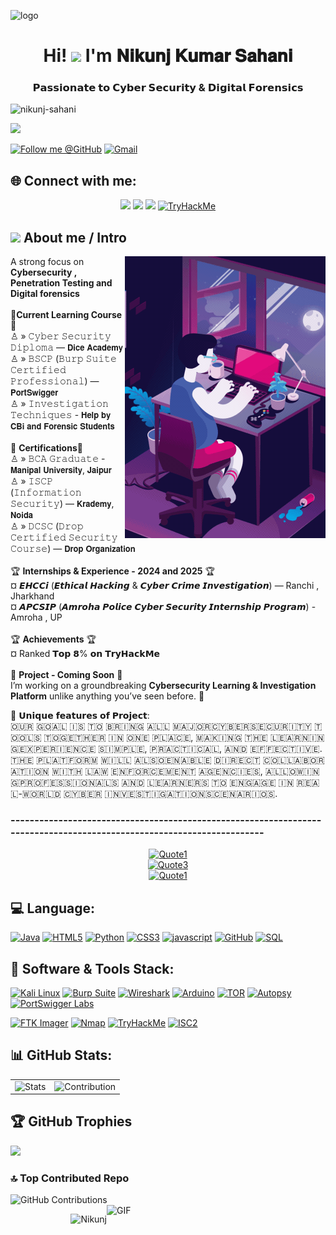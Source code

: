 ![logo](https://user-images.githubusercontent.com/95478989/198955082-6e78ebb5-e1e4-49f9-8d32-6e5af3984dcd.gif)
  <h1 align="center">Hi! <img src="https://media.giphy.com/media/hvRJCLFzcasrR4ia7z/giphy.gif" width="35"> I'm 𝐍𝐢𝐤𝐮𝐧𝐣 𝐊𝐮𝐦𝐚𝐫 𝐒𝐚𝐡𝐚𝐧𝐢</h1>
<h3 align="center">𝗣𝗮𝘀𝘀𝗶𝗼𝗻𝗮𝘁𝗲 𝘁𝗼 𝗖𝘆𝗯𝗲𝗿 𝗦𝗲𝗰𝘂𝗿𝗶𝘁𝘆 & 𝗗𝗶𝗴𝗶𝘁𝗮𝗹 𝗙𝗼𝗿𝗲𝗻𝘀𝗶𝗰𝘀</h3>

<p align="left"> <img src="https://komarev.com/ghpvc/?username=nikunj-sahani&label=Profile%20views&color=0e75b6&style=flat" alt="nikunj-sahani" /> </p>

<p><a href="https://github.com/DenverCoder1/readme-typing-svg"><img src="https://readme-typing-svg.herokuapp.com?lines=Always+learn+New+Idea's;Cyber+Security+and+Ethical+Hacking;Cyber+Crime+Investigation;Penetration+Testing&amp;center=true&amp;width=500&amp;height=50"></a></p>

<a href="https://github.com/Nikunj-Sahani"><img src="https://img.shields.io/badge/Follow%20me%20%40GitHub-100000?style=for-the-badge&logo=github&logoColor=white" alt="Follow me @GitHub"></a>
<a href="mailto:nikunj.asustuf@gmail.com"><img src="https://img.shields.io/badge/Professional%20work%20%40Gmail-D14836?style=for-the-badge&logo=gmail&logoColor=white" alt="Gmail"></a>

## 🌐 Connect with me:
<p align="center">
<a href="https://www.linkedin.com/in/nikunj-kumar-sahani-4a82b4247/"><img src="https://img.shields.io/badge/linkedin-%230077B5.svg?&amp;style=for-the-badge&amp;logo=linkedin&amp;logoColor=white"></a>
<a href="https://www.instagram.com/cyber_kavnik/"><img src="https://img.shields.io/badge/instagram-%23E4405F.svg?&amp;style=for-the-badge&amp;logo=instagram&amp;logoColor=white"></a>
<a href="https://www.youtube.com/Cyber_KavNik"><img src="https://img.shields.io/badge/YouTube-%23FF0000.svg?&style=for-the-badge&logo=youtube&logoColor=white"></a>
<a href="https://tryhackme.com/p/nikunjsahani"><img src="https://img.shields.io/badge/TryHackMe-0b1524?style=for-the-badge&logo=tryhackme&logoColor=white" alt="TryHackMe"></a><p/>

<h2 id="-connect-with-me"><img src="https://media.giphy.com/media/iY8CRBdQXODJSCERIr/giphy.gif" width="30px"> About me / Intro</h2>

<p><img align="right" src="https://github.com/Nikunj-Sahani/Nikunj-Sahani/blob/main/Load.gif" alt="Nikunj"></p>

A strong focus on **Cybersecurity , Penetration Testing and Digital forensics** <br>
<br>🎀**Current Learning Course**🎀<br>♙ » 𝙲𝚢𝚋𝚎𝚛 𝚂𝚎𝚌𝚞𝚛𝚒𝚝𝚢 𝙳𝚒𝚙𝚕𝚘𝚖𝚊 — 𝗗𝗶𝗰𝗲 𝗔𝗰𝗮𝗱𝗲𝗺𝘆 <br>♙ » 𝙱𝚂𝙲𝙿 (𝙱𝚞𝚛𝚙 𝚂𝚞𝚒𝚝𝚎 𝙲𝚎𝚛𝚝𝚒𝚏𝚒𝚎𝚍 𝙿𝚛𝚘𝚏𝚎𝚜𝚜𝚒𝚘𝚗𝚊𝚕) — 𝗣𝗼𝗿𝘁𝗦𝘄𝗶𝗴𝗴𝗲𝗿 <br>♙ » 𝙸𝚗𝚟𝚎𝚜𝚝𝚒𝚐𝚊𝚝𝚒𝚘𝚗 𝚃𝚎𝚌𝚑𝚗𝚒𝚚𝚞𝚎𝚜 - 𝗛𝗲𝗹𝗽 𝗯𝘆 𝗖𝗕𝗶 𝗮𝗻𝗱 𝗙𝗼𝗿𝗲𝗻𝘀𝗶𝗰 𝗦𝘁𝘂𝗱𝗲𝗻𝘁𝘀
<br><br>🎀 **Certifications**🎀<br>♙ » 𝙱𝙲𝙰 𝙶𝚛𝚊𝚍𝚞𝚊𝚝𝚎 - 𝗠𝗮𝗻𝗶𝗽𝗮𝗹 𝗨𝗻𝗶𝘃𝗲𝗿𝘀𝗶𝘁𝘆, 𝗝𝗮𝗶𝗽𝘂𝗿<br>♙ » 𝙸𝚂𝙲𝙿 (𝙸𝚗𝚏𝚘𝚛𝚖𝚊𝚝𝚒𝚘𝚗 𝚂𝚎𝚌𝚞𝚛𝚒𝚝𝚢) — 𝗞𝗿𝗮𝗱𝗲𝗺𝘆, 𝗡𝗼𝗶𝗱𝗮<br>♙ » 𝙳𝙲𝚂𝙲 (𝙳𝚛𝚘𝚙 𝙲𝚎𝚛𝚝𝚒𝚏𝚒𝚎𝚍 𝚂𝚎𝚌𝚞𝚛𝚒𝚝𝚢 𝙲𝚘𝚞𝚛𝚜𝚎) — 𝗗𝗿𝗼𝗽 𝗢𝗿𝗴𝗮𝗻𝗶𝘇𝗮𝘁𝗶𝗼𝗻<br>
<br>🏆 **Internships & Experience - 2024 and 2025** 🏆<br> ¤ 𝙀𝙃𝘾𝘾𝙞 (𝙀𝙩𝙝𝙞𝙘𝙖𝙡 𝙃𝙖𝙘𝙠𝙞𝙣𝙜 & 𝘾𝙮𝙗𝙚𝙧 𝘾𝙧𝙞𝙢𝙚 𝙄𝙣𝙫𝙚𝙨𝙩𝙞𝙜𝙖𝙩𝙞𝙤𝙣) — Ranchi , Jharkhand  <br> ¤ 𝘼𝙋𝘾𝙎𝙄𝙋 (𝘼𝙢𝙧𝙤𝙝𝙖 𝙋𝙤𝙡𝙞𝙘𝙚  𝘾𝙮𝙗𝙚𝙧 𝙎𝙚𝙘𝙪𝙧𝙞𝙩𝙮 𝙄𝙣𝙩𝙚𝙧𝙣𝙨𝙝𝙞𝙥 𝙋𝙧𝙤𝙜𝙧𝙖𝙢) - Amroha , UP<br><br>🏆 **Achievements** 🏆<br> ¤ Ranked 𝗧𝗼𝗽 𝟴% 𝗼𝗻 𝗧𝗿𝘆𝗛𝗮𝗰𝗸𝗠𝗲<br>
<br>💢 **Project - Coming Soon** 💢<br>I’m working on a groundbreaking **Cybersecurity Learning & Investigation Platform** unlike anything you’ve seen before. 🚀

🔐 𝗨𝗻𝗶𝗾𝘂𝗲 𝗳𝗲𝗮𝘁𝘂𝗿𝗲𝘀 𝗼𝗳 𝗣𝗿𝗼𝗷𝗲𝗰𝘁:
<br>​🇴​​🇺​​🇷​ ​🇬​​🇴​​🇦​​🇱​ ​🇮​​🇸​ ​🇹​​🇴​ ​🇧​​🇷​​🇮​​🇳​​🇬​ ​🇦​​🇱​​🇱​ ​🇲​​🇦​​🇯​​🇴​​🇷​ ​🇨​​🇾​​🇧​​🇪​​🇷​​🇸​​🇪​​🇨​​🇺​​🇷​​🇮​​🇹​​🇾​ ​🇹​​🇴​​🇴​​🇱​​🇸​ ​🇹​​🇴​​🇬​​🇪​​🇹​​🇭​​🇪​​🇷​ ​🇮​​🇳​ ​🇴​​🇳​​🇪​ ​🇵​​🇱​​🇦​​🇨​​🇪​, ​🇲​​🇦​​🇰​​🇮​​🇳​​🇬​ ​🇹​​🇭​​🇪​ ​🇱​​🇪​​🇦​​🇷​​🇳​​🇮​​🇳​​🇬​ ​🇪​​🇽​​🇵​​🇪​​🇷​​🇮​​🇪​​🇳​​🇨​​🇪​ ​🇸​​🇮​​🇲​​🇵​​🇱​​🇪​, ​🇵​​🇷​​🇦​​🇨​​🇹​​🇮​​🇨​​🇦​​🇱​, ​🇦​​🇳​​🇩​ ​🇪​​🇫​​🇫​​🇪​​🇨​​🇹​​🇮​​🇻​​🇪​.
<br>​🇹​​🇭​​🇪​ ​🇵​​🇱​​🇦​​🇹​​🇫​​🇴​​🇷​​🇲​ ​🇼​​🇮​​🇱​​🇱​ ​🇦​​🇱​​🇸​​🇴​ ​🇪​​🇳​​🇦​​🇧​​🇱​​🇪​ ​🇩​​🇮​​🇷​​🇪​​🇨​​🇹​ ​🇨​​🇴​​🇱​​🇱​​🇦​​🇧​​🇴​​🇷​​🇦​​🇹​​🇮​​🇴​​🇳​ ​🇼​​🇮​​🇹​​🇭​ ​🇱​​🇦​​🇼​ ​🇪​​🇳​​🇫​​🇴​​🇷​​🇨​​🇪​​🇲​​🇪​​🇳​​🇹​ ​🇦​​🇬​​🇪​​🇳​​🇨​​🇮​​🇪​​🇸​, ​🇦​​🇱​​🇱​​🇴​​🇼​​🇮​​🇳​​🇬​ ​🇵​​🇷​​🇴​​🇫​​🇪​​🇸​​🇸​​🇮​​🇴​​🇳​​🇦​​🇱​​🇸​ ​🇦​​🇳​​🇩​ ​🇱​​🇪​​🇦​​🇷​​🇳​​🇪​​🇷​​🇸​ ​🇹​​🇴​ ​🇪​​🇳​​🇬​​🇦​​🇬​​🇪​ ​🇮​​🇳​ ​🇷​​🇪​​🇦​​🇱​-​🇼​​🇴​​🇷​​🇱​​🇩​ ​🇨​​🇾​​🇧​​🇪​​🇷​ ​🇮​​🇳​​🇻​​🇪​​🇸​​🇹​​🇮​​🇬​​🇦​​🇹​​🇮​​🇴​​🇳​ ​🇸​​🇨​​🇪​​🇳​​🇦​​🇷​​🇮​​🇴​​🇸​.

### ----------------------------------------------------------------------------------------------------------------------
<p align="center">
<a href="#"><img src="https://img.shields.io/badge/“Knowledge%20my%20sword%20,%20cybersecurity%20my%20shield%20--%20Defender%20of%20data%20,%20warrior%20of%20cyberspace”-FEDC00?style=for-the-badge&logoColor=black" alt="Quote1"></a><br>
<a href="#"><img src="https://img.shields.io/badge/We%20are%20the%20guardians%20of%20digital%20space-0000FF?style=for-the-badge&logoColor=black" alt="Quote3"></a><br>
<a href="#"><img src="https://img.shields.io/badge/“In%20the%20world%20of%20Cyber%20Shadow%20,%20I%20Follow%20the%20Evidence%20--%20Digital%20footprints%20never%20Lies%20,%20I%20make%20them%20Speak”-FEDC00?style=for-the-badge&logoColor=black" alt="Quote1"></a><br>
</p>

## 💻 Language:

<!-- First row -->
<a href="https://www.oracle.com/java/"><img src="https://img.shields.io/badge/Java-007396.svg?style=for-the-badge&logo=java&logoColor=white" alt="Java"></a>
<a href="https://developer.mozilla.org/en-US/docs/Web/HTML"><img src="https://img.shields.io/badge/HTML5-E34F26.svg?style=for-the-badge&logo=html5&logoColor=white" alt="HTML5"></a>
<a href="https://www.python.org/"><img src="https://img.shields.io/badge/Python-3670A0.svg?style=for-the-badge&logo=python&logoColor=white" alt="Python"></a>
<a href="https://developer.mozilla.org/en-US/docs/Web/CSS"><img src="https://img.shields.io/badge/CSS3-1572B6.svg?style=for-the-badge&logo=css3&logoColor=white" alt="CSS3"></a>
<a href="https://developer.mozilla.org/en-US/docs/Web/JavaScript"><img src="https://img.shields.io/badge/Javascript-F7DF1E.svg?style=for-the-badge&amp;logo=javascript&amp;logoColor=black" alt="javascript"></a>
<a href="https://github.com/"><img src="https://img.shields.io/badge/GitHub-181717.svg?style=for-the-badge&logo=github&logoColor=white" alt="GitHub"></a>
<a href="https://www.mysql.com/"><img src="https://img.shields.io/badge/SQL-4479A1.svg?style=for-the-badge&logo=mysql&logoColor=white" alt="SQL"></a>


## 🤖 Software & Tools Stack:
<a href="https://www.kali.org/"><img src="https://img.shields.io/badge/Kali%20Linux-557C94.svg?style=for-the-badge&logo=kali-linux&logoColor=white" alt="Kali Linux"></a>
<a href="https://portswigger.net/burp"><img src="https://img.shields.io/badge/Burp%20Suite-EE7624.svg?style=for-the-badge&logo=burpsuite&logoColor=white" alt="Burp Suite"></a>
<a href="https://www.wireshark.org/"><img src="https://img.shields.io/badge/Wireshark-1A75CF.svg?style=for-the-badge&logo=wireshark&logoColor=white" alt="Wireshark"></a>
<a href="https://www.arduino.cc/"><img src="https://img.shields.io/badge/Arduino-00979D.svg?style=for-the-badge&logo=arduino&logoColor=white" alt="Arduino"></a>
<a href="https://www.torproject.org/"><img src="https://img.shields.io/badge/TOR-7E4798.svg?style=for-the-badge&logo=tor-project&logoColor=white" alt="TOR"></a>
<a href="https://www.sleuthkit.org/autopsy/"><img src="https://img.shields.io/badge/Autopsy-000000.svg?style=for-the-badge&logo=autopsy&logoColor=white" alt="Autopsy"></a>
<a href="https://portswigger.net/web-security"><img src="https://img.shields.io/badge/PortSwigger%20Labs-EE7624.svg?style=for-the-badge&logo=portswigger&logoColor=white" alt="PortSwigger Labs"></a>

<a href="https://accessdata.com/product-download/ftk-imager-version-4-2"><img src="https://img.shields.io/badge/FTK%20Imager-0078D7.svg?style=for-the-badge&logo=ftk&logoColor=white" alt="FTK Imager"></a>
<a href="https://nmap.org/"><img src="https://img.shields.io/badge/Nmap-9BE051.svg?style=for-the-badge&logo=nmap&logoColor=black" alt="Nmap"></a>
<a href="https://tryhackme.com/"><img src="https://img.shields.io/badge/TryHackMe-FF0000.svg?style=for-the-badge&logo=tryhackme&logoColor=white" alt="TryHackMe"></a>
<a href="https://www.isc2.org/"><img src="https://img.shields.io/badge/ISC2-1F4788.svg?style=for-the-badge&logo=isc2&logoColor=white" alt="ISC2"></a></p>

## 📊 GitHub Stats:
<table>
  <tr>
    <td>
      <img src="https://github-readme-stats.vercel.app/api?username=Nikunj-Sahani&theme=neon&hide_border=false&include_all_commits=true&count_private=true" alt="Stats"/>
    </td>
    <td>
      <img src="https://nirzak-streak-stats.vercel.app/?user=Nikunj-Sahani&theme=neon&hide_border=false" alt="Contribution"/>
    </td>
  </tr>
</table>

## 🏆 GitHub Trophies
![](https://github-profile-trophy.vercel.app/?username=Nikunj-Sahani&theme=tokyonight&no-frame=false&no-bg=false&margin-w=4)

### 🔝 Top Contributed Repo
<p> 
  <img src="https://github-contributor-stats.vercel.app/api?username=Nikunj-Sahani&limit=5&theme=tokyonight&combine_all_yearly_contributions=true" alt="GitHub Contributions">
  <img align="right" src="https://media.giphy.com/media/cj87CxfRtrUifF3Ryk/giphy.gif" height="280" width="350" alt="GIF"></p>

<p><img align="right" src="https://user-images.githubusercontent.com/74038190/212741999-016fddbd-617a-4448-8042-0ecf907aea25.gif" alt="Nikunj"></p>


